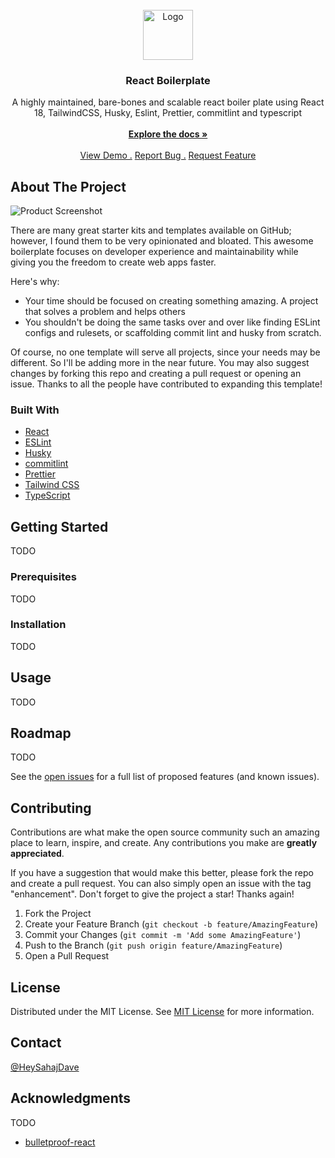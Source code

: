                          
<br/>
<div align="center">
<a href="https://github.com/ShaanCoding/ReadME-Generator">
<img src="" alt="Logo" width="80" height="80">
</a>
<h3 align="center">React Boilerplate</h3>
<p align="center">
A highly maintained, bare-bones and scalable react boiler plate using React 18, TailwindCSS, Husky, Eslint, Prettier, commitlint and typescript
<br/>
<br/>
<a href="https://github.com/davesahaj/react-boilerplate/docs/overview.md"><strong>Explore the docs »</strong></a>
<br/>
<br/>
<a href="">View Demo .</a>  
<a href="https://github.com/davesahaj/react-boilerplate/issues/new?labels=bug&template=bug-report---.md">Report Bug .</a>
<a href="https://github.com/davesahaj/react-boilerplate/issues/new?labels=enhancement&template=feature-request---.md">Request Feature</a>
</p>
</div>

 ## About The Project

![Product Screenshot]()

There are many great starter kits and templates available on GitHub; however, I found them to be very opinionated and bloated. This awesome boilerplate focuses on developer experience and maintainability while giving you the freedom to create web apps faster.

Here's why:

- Your time should be focused on creating something amazing. A project that solves a problem and helps others
- You shouldn't be doing the same tasks over and over like finding ESLint configs and rulesets, or scaffolding commit lint and husky from scratch.


Of course, no one template will serve all projects, since your needs may be different. So I'll be adding more in the near future. You may also suggest changes by forking this repo and creating a pull request or opening an issue. Thanks to all the people have contributed to expanding this template!
 ### Built With

- [React](https://reactjs.org)
- [ESLint](https://eslint.org/)
- [Husky](https://typicode.github.io/husky/)
- [commitlint](https://commitlint.js.org/)
- [Prettier](https://prettier.io/)
- [Tailwind CSS](https://tailwindcss.com/)
- [TypeScript](https://www.typescriptlang.org/)
 ## Getting Started

TODO
 ### Prerequisites

TODO
 ### Installation

TODO
 ## Usage

TODO
 ## Roadmap

TODO

See the [open issues](#) for a full list of proposed features (and known issues).
 ## Contributing

Contributions are what make the open source community such an amazing place to learn, inspire, and create. Any contributions you make are **greatly appreciated**.

If you have a suggestion that would make this better, please fork the repo and create a pull request. You can also simply open an issue with the tag "enhancement".
Don't forget to give the project a star! Thanks again!

1. Fork the Project
2. Create your Feature Branch (`git checkout -b feature/AmazingFeature`)
3. Commit your Changes (`git commit -m 'Add some AmazingFeature'`)
4. Push to the Branch (`git push origin feature/AmazingFeature`)
5. Open a Pull Request
 ## License

Distributed under the MIT License. See [MIT License](https://opensource.org/licenses/MIT) for more information.
 ## Contact

[@HeySahajDave](https://twitter.com/heysahajdave)
 ## Acknowledgments

TODO


- [bulletproof-react](https://github.com/alan2207/bulletproof-react)

